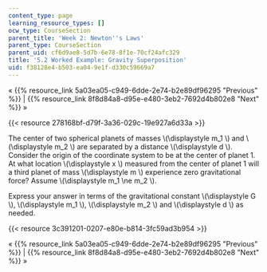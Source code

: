 ```yaml
---
content_type: page
learning_resource_types: []
ocw_type: CourseSection
parent_title: 'Week 2: Newton''s Laws'
parent_type: CourseSection
parent_uid: cf6d9ae8-5d7b-6e78-8f1e-70cf24afc329
title: '5.2 Worked Example: Gravity Superposition'
uid: f38128e4-b503-ea04-9e1f-d330c59669a7
---
```


« {{% resource_link 5a03ea05-c949-6dde-2e74-b2e89df96295 "Previous" %}} | {{% resource_link 8f8d84a8-d95e-e480-3eb2-7692d4b802e8 "Next" %}} »

{{< resource 278168bf-d79f-3a36-029c-19e927a6d33a >}}

The center of two spherical planets of masses \\(\\displaystyle m\_1 \\) and \\(\\displaystyle m\_2 \\) are separated by a distance \\(\\displaystyle d \\). Consider the origin of the coordinate system to be at the center of planet 1. At what location \\(\\displaystyle x \\) measured from the center of planet 1 will a third planet of mass \\(\\displaystyle m \\) experience zero gravitational force? Assume \\(\\displaystyle m\_1 \\ne m\_2 \\).

Express your answer in terms of the gravitational constant \\(\\displaystyle G \\), \\(\\displaystyle m\_1 \\), \\(\\displaystyle m\_2 \\) and \\(\\displaystyle d \\) as needed.

{{< resource 3c391201-0207-e80e-b814-3fc59ad3b954 >}}

« {{% resource_link 5a03ea05-c949-6dde-2e74-b2e89df96295 "Previous" %}} | {{% resource_link 8f8d84a8-d95e-e480-3eb2-7692d4b802e8 "Next" %}} »
